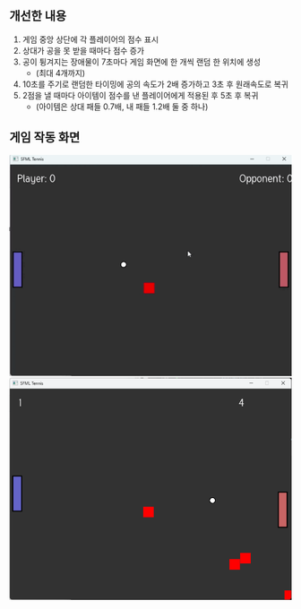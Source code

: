 ## 개선한 내용
1. 게임 중앙 상단에 각 플레이어의 점수 표시
2. 상대가 공을 못 받을 때마다 점수 증가
3. 공이 튕겨지는 장애물이 7초마다 게임 화면에 한 개씩 랜덤 한 위치에 생성
     - (최대 4개까지)
5. 10초를 주기로 랜덤한 타이밍에 공의 속도가 2배 증가하고 3초 후 원래속도로 복귀
6. 2점을 낼 때마다 아이템이 점수를 낸 플레이어에게 적용된 후 5초 후 복귀
     - (아이템은 상대 패들 0.7배, 내 패들 1.2배 둘 중 하나)
  
## 게임 작동 화면
![프로그램 작동 사진](https://github.com/ETKorea/Shared-data/blob/main/tennisgamegif.gif)
![프로그램 작동 사진](https://github.com/ETKorea/Shared-data/blob/main/tennisgamejpg.png)
